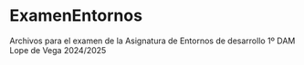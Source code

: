 # ExamenEntornos
Archivos para el examen de la Asignatura de Entornos de desarrollo 1º DAM Lope de Vega 2024/2025
